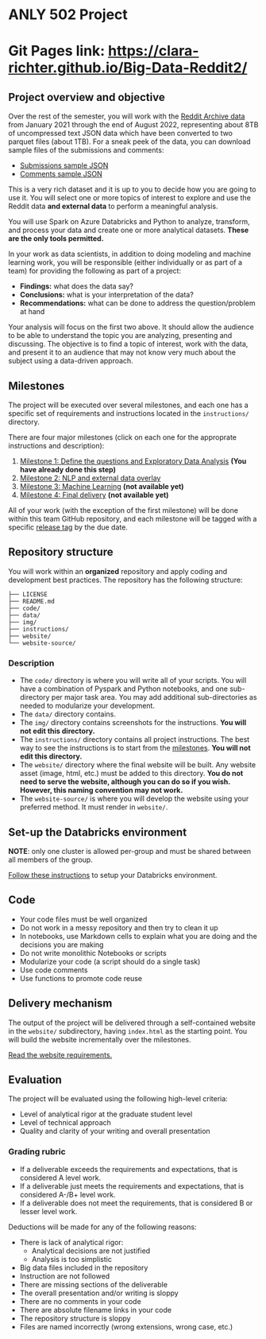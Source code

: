 # ANLY 502 Project

# **Git Pages link: https://clara-richter.github.io/Big-Data-Reddit2/**

## Project overview and objective

Over the rest of the semester, you will work with the [Reddit Archive data](https://files.pushshift.io/reddit/) from January 2021 through the end of August 2022, representing about 8TB of uncompressed text JSON data which have been converted to two parquet files (about 1TB). For a sneak peek of the data, you can download sample files of the submissions and comments:

* [Submissions sample JSON](https://files.pushshift.io/reddit/submissions/sample.json)
* [Comments sample JSON](https://files.pushshift.io/reddit/comments/sample_data.json)

This is a very rich dataset and it is up to you to decide how you are going to use it. You will select one or more topics of interest to explore and use the Reddit data **and external data** to perform a meaningful analysis. 

You will use Spark on Azure Databricks and Python to analyze, transform, and process your data and create one or more analytical datasets. **These are the only tools permitted.**

In your work as data scientists, in addition to doing modeling and machine learning work, you will be responsible (either individually or as part of a team) for providing the following as part of a project:

* **Findings:** what does the data say?
* **Conclusions:** what is your interpretation of the data?
* **Recommendations:** what can be done to address the question/problem at hand

Your analysis will focus on the first two above. It should allow the audience to be able to understand the topic you are analyzing, presenting and discussing. The objective is to find a topic of interest, work with the data, and present it to an audience that may not know very much about the subject using a data-driven approach.

## Milestones

The project will be executed over several milestones, and each one has a specific set of requirements and instructions located in the `instructions/` directory.

There are four major milestones (click on each one for the approprate instructions and description):

1. [Milestone 1: Define the questions and Exploratory Data Analysis](instructions/eda.md) **(You have already done this step)**
1. [Milestone 2: NLP and external data overlay](instructions/nlp.md)
1. [Milestone 3: Machine Learning](instructions/ml.md) **(not available yet)**
1. [Milestone 4: Final delivery](instructions/final.md) **(not available yet)**

All of your work (with the exception of the first milestone) will be done within this team GitHub repository, and each milestone will be tagged with a specific [release tag](https://docs.github.com/en/repositories/releasing-projects-on-github/managing-releases-in-a-repository) by the due date.  

## Repository structure

You will work within an **organized** repository and apply coding and development best practices. The repository has the following structure:

```.
├── LICENSE
├── README.md
├── code/
├── data/
├── img/
├── instructions/
├── website/
└── website-source/
```
### Description

* The `code/` directory is where you will write all of your scripts. You will have a combination of Pyspark and Python notebooks, and one sub-directory per major task area. You may add additional sub-directories as needed to modularize your development.
* The `data/` directory contains.
* The `img/` directory contains screenshots for the instructions. **You will not edit this directory.** 
* The `instructions/` directory contains all project instructions. The best way to see the instructions is to start from the [milestones](#milestones). **You will not edit this directory.** 
* The `website/` directory where the final website will be built. Any website asset (image, html, etc.) must be added to this directory. **You do not need to serve the website, although you can do so if you wish. However, this naming convention may not work.**
* The `website-source/` is where you will develop the website using your preferred method. It must render in `website/`.

## Set-up the Databricks environment

**NOTE**: only one cluster is allowed per-group and must be shared between all members of the group.

[Follow these instructions](instructions.adb-setup.md) to setup your Databricks environment.

## Code

* Your code files must be well organized
* Do not work in a messy repository and then try to clean it up
* In notebooks, use Markdown cells to explain what you are doing and the decisions you are making
* Do not write monolithic Notebooks or scripts
* Modularize your code (a script should do a single task)
* Use code comments
* Use functions to promote code reuse


## Delivery mechanism

The output of the project will be delivered through a self-contained website in the `website/` subdirectory, having `index.html` as the starting point. You will build the website incrementally over the milestones.

[Read the website requirements.](instructions/website.md)

## Evaluation

The project will be evaluated using the following high-level criteria:

* Level of analytical rigor at the graduate student level
* Level of technical approach
* Quality and clarity of your writing and overall presentation


### Grading rubric

- If a deliverable exceeds the requirements and expectations, that is considered A level work.
- If a deliverable just meets the requirements and expectations, that is considered A-/B+ level work.
- If a deliverable does not meet the requirements, that is considered B or lesser level work.

Deductions will be made for any of the following reasons:

- There is lack of analytical rigor:
    - Analytical decisions are not justified
    - Analysis is too simplistic
- Big data files included in the repository
- Instruction are not followed
- There are missing sections of the deliverable
- The overall presentation and/or writing is sloppy
- There are no comments in your code
- There are absolute filename links in your code
- The repository structure is sloppy
- Files are named incorrectly (wrong extensions, wrong case, etc.)
